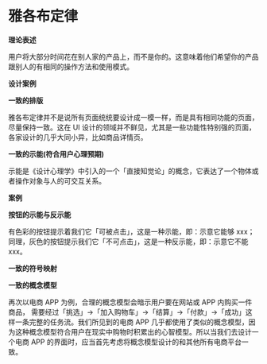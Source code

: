 # 雅各布定律

**理论表述**

用户将大部分时间花在别人家的产品上，而不是你的。这意味着他们希望你的产品跟别人的有相同的操作方法和使用模式。&#x20;

**设计案例**

**一致的排版**

雅各布定律并不是说所有页面统统要设计成一模一样，而是具有相同功能的页面，尽量保持一致。这在 UI 设计的领域并不鲜见，尤其是一些功能性特别强的页面，各家设计的几乎大同小异，比如商品详情页。&#x20;

**一致的示能(符合用户心理预期)**

示能是《设计心理学》中引入的一个「直接知觉论」的概念，它表达了一个物体或者操作对象与人的可交互关系。&#x20;

**案例**

**按钮的示能与反示能**

有色彩的按钮提示着我们它「可被点击」，这是一种示能，即：示意它能够 xxx；同理，灰色的按钮提示我们它「不可点击」，这是一种反示能，即：示意它不能 xxx。&#x20;

**一致的符号映射**

**一致的概念模型**

再次以电商 APP 为例，合理的概念模型会暗示用户要在网站或 APP 内购买一件商品， 需要经过「挑选」→「加入购物车」→「结算」→「付款」→「成功」这样一条完整的任务流。我们所见到的电商 APP 几乎都使用了类似的概念模型，因为这种概念模型符合用户在现实中购物时积累出的心智模型。所以当我们去设计一个电商 APP 的界面时，应当首先考虑将概念模型设计的和其他所有电商平台一致。&#x20;
